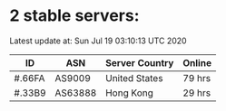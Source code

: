 # 2 stable servers:

Latest update at: Sun Jul 19 03:10:13 UTC 2020

| ID | ASN | Server Country | Online |
| -- | --- | -------------- | ------ |
| #.66FA | AS9009 | United States | 79 hrs |
| #.33B9 | AS63888 | Hong Kong | 29 hrs |


